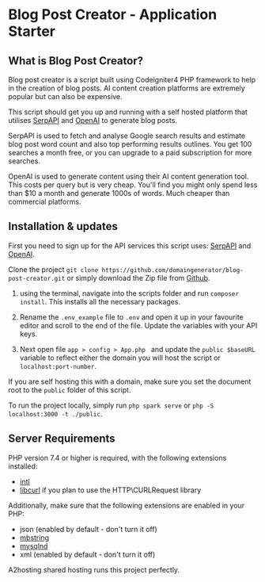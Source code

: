 # Blog Post Creator - Application Starter

## What is Blog Post Creator?

Blog post creator is a script built using Codeigniter4 PHP framework to help in the creation of blog posts.
AI content creation platforms are extremely popular but can also be expensive. 

This script should get you up and running with a self hosted platform that utilises [SerpAPI](https://serpapi.com) and [OpenAI](https://openai.com) to generate blog posts. 

SerpAPI is used to fetch and analyse Google search results and estimate blog post word count and also top performing results outlines. You get 100 searches a month free, or you can upgrade to a paid subscription for more searches. 

OpenAI is used to generate content using their AI content generation tool. This costs per query but is very cheap. You'll find you might only spend less than $10 a month and generate 1000s of words. Much cheaper than commercial platforms. 

## Installation & updates

First you need to sign up for the API services this script uses: [SerpAPI](https://serpapi.com) and [OpenAI](https://openai.com).

Clone the project ```git clone https://github.com/domaingenerator/blog-post-creator.git``` or simply download the Zip file from [Github](https://github.com/domaingenerator/blog-post-creator/). 

1. using the terminal, navigate into the scripts folder and run ```composer install```. This installs all the necessary packages. 

2. Rename the ```.env_example``` file to ```.env``` and open it up in your favourite editor and scroll to the end of the file. Update the variables with your API keys. 

3. Next open file ```app > config > App.php ``` and update the ```public $baseURL``` variable to reflect either the domain you will host the script or ```localhost:port-number```. 

If you are self hosting this with a domain, make sure you set the document root to the ```public``` folder of this script.

To run the project locally, simply run ```php spark serve``` or ```php -S localhost:3000 -t ./public```.


## Server Requirements

PHP version 7.4 or higher is required, with the following extensions installed:

- [intl](http://php.net/manual/en/intl.requirements.php)
- [libcurl](http://php.net/manual/en/curl.requirements.php) if you plan to use the HTTP\CURLRequest library

Additionally, make sure that the following extensions are enabled in your PHP:

- json (enabled by default - don't turn it off)
- [mbstring](http://php.net/manual/en/mbstring.installation.php)
- [mysqlnd](http://php.net/manual/en/mysqlnd.install.php)
- xml (enabled by default - don't turn it off)

A2hosting shared hosting runs this project perfectly. 